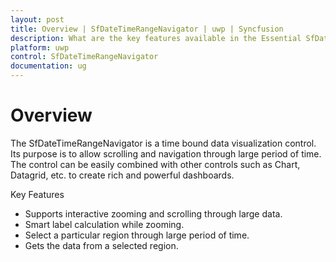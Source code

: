 ```yaml
---
layout: post
title: Overview | SfDateTimeRangeNavigator | uwp | Syncfusion 
description: What are the key features available in the Essential SfDateTimeRangeNavigator for UWP.
platform: uwp
control: SfDateTimeRangeNavigator
documentation: ug
---
```

# Overview

The SfDateTimeRangeNavigator is a time bound data visualization control. Its purpose is to allow scrolling and navigation through large period of time. The control can be easily combined with other controls such as Chart, Datagrid, etc. to create rich and powerful dashboards.

Key Features

* Supports interactive zooming and scrolling through large data.
* Smart label calculation while zooming.
* Select a particular region through large period of time.
* Gets the data from a selected region.

